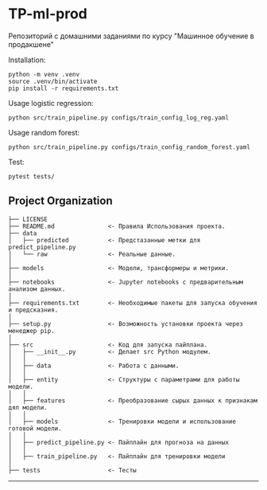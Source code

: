 # TP-ml-prod
Репозиторий с домашними заданиями по курсу "Машинное обучение в продакшене"

Installation: 
~~~
python -m venv .venv
source .venv/bin/activate
pip install -r requirements.txt
~~~
Usage logistic regression:
~~~
python src/train_pipeline.py configs/train_config_log_reg.yaml
~~~
Usage random forest:
~~~
python src/train_pipeline.py configs/train_config_random_forest.yaml
~~~

Test:
~~~
pytest tests/
~~~

Project Organization
------------

    ├── LICENSE
    ├── README.md               <- Правила Использования проекта.
    ├── data
    │   ├── predicted           <- Предстазанные метки для predict_pipeline.py
    │   └── raw                 <- Реальные данные.
    │
    ├── models                  <- Модели, трансформеры и метрики.
    │
    ├── notebooks               <- Jupyter notebooks с предварительным анализом данных.
    │
    ├── requirements.txt        <- Необходимые пакеты для запуска обучения и предсказния.
    │
    ├── setup.py                <- Возможность установки проекта через менеджер pip.
    │
    ├── src                     <- Код для запуска пайплана.
    │   ├── __init__.py         <- Делает src Python модулем.
    │   │
    │   ├── data                <- Работа с данными.
    │   │
    │   ├── entity              <- Структуры с параметрами для работы модели.
    │   │
    │   ├── features            <- Преобразование сырых данных к признакам дял модели.
    │   │
    │   ├── models              <- Тренировки модели и использование готовой модели.
    │   │
    │   ├── predict_pipeline.py <- Пайплайн для прогноза на данных
    │   │
    │   ├── train_pipeline.py   <- Пайплайн для тренировки модели
    │
    ├── tests                   <- Тесты

--------
